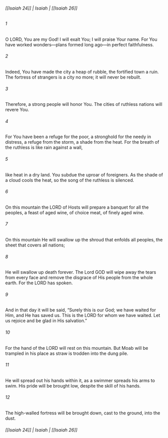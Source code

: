 ###### [[Isaiah 24]] | Isaiah | [[Isaiah 26]]

###### 1
O LORD, You are my God! I will exalt You; I will praise Your name. For You have worked wonders—plans formed long ago—in perfect faithfulness.
###### 2
Indeed, You have made the city a heap of rubble, the fortified town a ruin. The fortress of strangers is a city no more; it will never be rebuilt.
###### 3
Therefore, a strong people will honor You. The cities of ruthless nations will revere You.
###### 4
For You have been a refuge for the poor, a stronghold for the needy in distress, a refuge from the storm, a shade from the heat. For the breath of the ruthless is like rain against a wall,
###### 5
like heat in a dry land. You subdue the uproar of foreigners. As the shade of a cloud cools the heat, so the song of the ruthless is silenced.
###### 6
On this mountain the LORD of Hosts will prepare a banquet for all the peoples, a feast of aged wine, of choice meat, of finely aged wine.
###### 7
On this mountain He will swallow up the shroud that enfolds all peoples, the sheet that covers all nations;
###### 8
He will swallow up death forever. The Lord GOD will wipe away the tears from every face and remove the disgrace of His people from the whole earth. For the LORD has spoken.
###### 9
And in that day it will be said, “Surely this is our God; we have waited for Him, and He has saved us. This is the LORD for whom we have waited. Let us rejoice and be glad in His salvation.”
###### 10
For the hand of the LORD will rest on this mountain. But Moab will be trampled in his place as straw is trodden into the dung pile.
###### 11
He will spread out his hands within it, as a swimmer spreads his arms to swim. His pride will be brought low, despite the skill of his hands.
###### 12
The high-walled fortress will be brought down, cast to the ground, into the dust.

###### [[Isaiah 24]] | Isaiah | [[Isaiah 26]]
